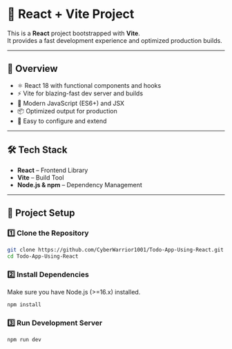 # 🚀 React + Vite Project

This is a **React** project bootstrapped with **Vite**.  
It provides a fast development experience and optimized production builds.  

---

## 📖 Overview
- ⚛️ React 18 with functional components and hooks  
- ⚡️ Vite for blazing-fast dev server and builds  
- 🎨 Modern JavaScript (ES6+) and JSX  
- 📦 Optimized output for production  
- 🔧 Easy to configure and extend  

---

## 🛠️ Tech Stack
- **React** – Frontend Library  
- **Vite** – Build Tool  
- **Node.js & npm** – Dependency Management  

---

## 📂 Project Setup

### 1️⃣ Clone the Repository
```bash
git clone https://github.com/CyberWarrior1001/Todo-App-Using-React.git
cd Todo-App-Using-React
```
### 2️⃣ Install Dependencies

Make sure you have Node.js (>=16.x) installed.
```bash
npm install
```
### 3️⃣ Run Development Server
```bash
npm run dev
